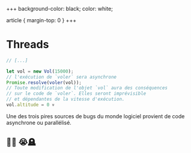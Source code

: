 +++
background-color: black;
color: white;  

article {
    margin-top: 0
}
+++
# Threads

```typescript
// [...]

let vol = new Vol(15000);
// l'exécution de `voler` sera asynchrone
Promise.resolve(voler(vol));
// Toute modification de l'objet `vol` aura des conséquences
// sur le code de `voler`. Elles seront imprévisible
// et dépendantes de la vitesse d'exécution.
vol.altitude = 0 💀
```

Une des trois pires sources de bugs du monde logiciel provient de code
asynchrone ou parallélisé. 

## 🛫💥 😭🪦